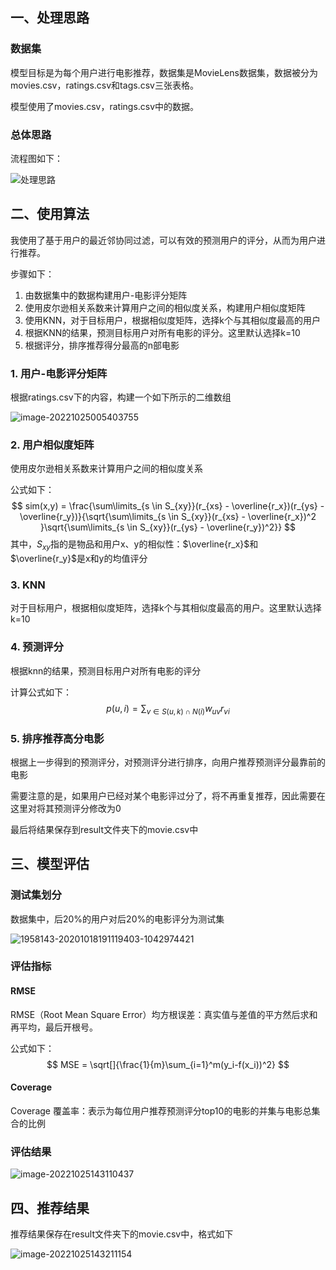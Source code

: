 ## 一、处理思路

### 数据集

模型目标是为每个用户进行电影推荐，数据集是MovieLens数据集，数据被分为movies.csv，ratings.csv和tags.csv三张表格。

模型使用了movies.csv，ratings.csv中的数据。

### 总体思路

流程图如下：

![处理思路](http://img.bittersweet.top/markdown/%E5%A4%84%E7%90%86%E6%80%9D%E8%B7%AF.jpg)

## 二、使用算法

我使用了基于用户的最近邻协同过滤，可以有效的预测用户的评分，从而为用户进行推荐。

步骤如下：

1. 由数据集中的数据构建用户-电影评分矩阵
2. 使用皮尔逊相关系数来计算用户之间的相似度关系，构建用户相似度矩阵
3. 使用KNN，对于目标用户，根据相似度矩阵，选择k个与其相似度最高的用户
4. 根据KNN的结果，预测目标用户对所有电影的评分。这里默认选择k=10
5. 根据评分，排序推荐得分最高的n部电影

### 1. 用户-电影评分矩阵

根据ratings.csv下的内容，构建一个如下所示的二维数组

![image-20221025005403755](http://img.bittersweet.top/markdown/image-20221025005403755.png)

### 2. 用户相似度矩阵

使用皮尔逊相关系数来计算用户之间的相似度关系

公式如下：
$$
sim(x,y) = \frac{\sum\limits_{s \in S_{xy}}(r_{xs} - \overline{r_x})(r_{ys} - \overline{r_y})}{\sqrt{\sum\limits_{s \in S_{xy}}(r_{xs} - \overline{r_x})^2 }\sqrt{\sum\limits_{s \in S_{xy}}(r_{ys} - \overline{r_y})^2}}
$$
其中，$S_{xy}$指的是物品和用户x、y的相似性：$\overline{r_x}$和$\overline{r_y}$是x和y的均值评分

### 3. KNN

对于目标用户，根据相似度矩阵，选择k个与其相似度最高的用户。这里默认选择k=10

### 4. 预测评分

根据knn的结果，预测目标用户对所有电影的评分

计算公式如下：
$$
p(u,i)=\sum_{v\in S(u,k)\cap N(i)}w_{uv}r_{vi}
$$

### 5. 排序推荐高分电影

根据上一步得到的预测评分，对预测评分进行排序，向用户推荐预测评分最靠前的电影

需要注意的是，如果用户已经对某个电影评过分了，将不再重复推荐，因此需要在这里对将其预测评分修改为0

最后将结果保存到result文件夹下的movie.csv中

## 三、模型评估

### 测试集划分

数据集中，后20%的用户对后20%的电影评分为测试集

![1958143-20201018191119403-1042974421](http://img.bittersweet.top/markdown/1958143-20201018191119403-1042974421.png)

### 评估指标

#### RMSE

RMSE（Root Mean Square Error）均方根误差：真实值与差值的平方然后求和再平均，最后开根号。

公式如下：
$$
MSE = \sqrt[]{\frac{1}{m}\sum_{i=1}^m(y_i-f(x_i))^2}
$$


#### Coverage

Coverage 覆盖率：表示为每位用户推荐预测评分top10的电影的并集与电影总集合的比例

### 评估结果

![image-20221025143110437](http://img.bittersweet.top/markdown/image-20221025143110437.png)



## 四、推荐结果

推荐结果保存在result文件夹下的movie.csv中，格式如下

![image-20221025143211154](http://img.bittersweet.top/markdown/image-20221025143211154.png)
